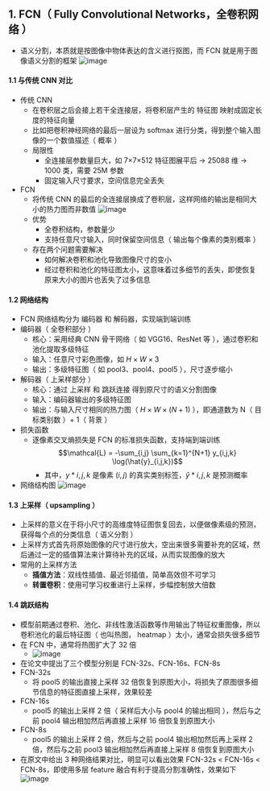 ## 1. FCN（ Fully Convolutional Networks，全卷积网络 ）

- 语义分割，本质就是按图像中物体表达的含义进行抠图，而 FCN 就是用于图像语义分割的框架
  ![image](https://github.com/user-attachments/assets/2d6f4959-f8a0-4afb-9318-5bf478cf98bd)

#### 1.1 与传统 CNN 对比

- 传统 CNN
  - 在卷积层之后会接上若干全连接层，将卷积层产生的 特征图 映射成固定长度的特征向量
  - 比如把卷积神经网络的最后一层设为 softmax 进行分类，得到整个输入图像的一个数值描述（ 概率 ）
  - 局限性
    - 全连接层参数量巨大，如 7×7×512 特征图展平后 → 25088 维 → 1000 类，需要 25M 参数
    - 固定输入尺寸要求，空间信息完全丢失
- FCN
  - 将传统 CNN 的最后的全连接层换成了卷积层，这样网络的输出是相同大小的热力图而非数值
    ![image](https://github.com/user-attachments/assets/5b5a5e2f-0a91-4024-ace6-9f08479c8f75)
  - 优势
    - 全卷积结构，参数量少
    - 支持任意尺寸输入，同时保留空间信息（ 输出每个像素的类别概率 ）
  - 存在两个问题需要解决
    - 如何解决卷积和池化导致图像尺寸的变小
    - 经过卷积和池化的特征图太小，这意味着过多细节的丢失，即使恢复原来大小的图片也丢失了过多信息

#### 1.2 网络结构

- FCN 网络结构分为 编码器 和 解码器，实现端到端训练
- 编码器（ 全卷积部分 ）
  - 核心：采用经典 CNN 骨干网络（ 如 VGG16、ResNet 等 ），通过卷积和池化提取多级特征
  - 输入：任意尺寸彩色图像，如 $H \times W \times 3$
  - 输出：多级特征图（ 如 pool3、pool4、pool5 ），尺寸逐步缩小
- 解码器（ 上采样部分 ）
  - 核心：通过 上采样 和 跳跃连接 得到原尺寸的语义分割图像
  - 输入：编码器输出的多级特征图
  - 输出：与输入尺寸相同的热力图（ $H \times W \times (N+1)$ ），即通道数为 N（ 目标类别数 ）+ 1（ 背景 ）
- 损失函数
  - 逐像素交叉熵损失是 FCN 的标准损失函数，支持端到端训练  
    $$\mathcal{L} = -\sum_{i,j} \sum_{k=1}^{N+1} y_{i,j,k} \log(\hat{y}_{i,j,k})$$
    - 其中，$y*{i,j,k}$ 是像素 $(i,j)$ 的真实类别标签，$\hat{y}*{i,j,k}$ 是预测概率
- 网络结构图
  ![image](https://github.com/user-attachments/assets/3971f239-1ebd-426b-b081-7fa24154086e)

#### 1.3 上采样（ upsampling ）

- 上采样的意义在于将小尺寸的高维度特征图恢复回去，以便做像素级的预测，获得每个点的分类信息（ 语义分割 ）
- 上采样方式首先将原始图像的尺寸进行放大，空出来很多需要补充的区域，然后通过一定的插值算法来计算待补充的区域，从而实现图像的放大
- 常用的上采样方法
  - **插值方法**：双线性插值、最近邻插值，简单高效但不可学习
  - **转置卷积**：使用可学习权重进行上采样，步幅控制放大倍数

#### 1.4 跳跃结构

- 模型前期通过卷积、池化、非线性激活函数等作用输出了特征权重图像，所以卷积池化的最后特征图（ 也叫热图， heatmap ）太小，通常会损失很多细节
- 在 FCN 中，通常将热图扩大了 32 倍
  - ![image](https://github.com/user-attachments/assets/4b169b50-0016-4083-8788-daf544e9b5b0)
- 在论文中提出了三个模型分别是 FCN-32s、FCN-16s、FCN-8s
- FCN-32s
  - 将 pool5 的输出直接上采样 32 倍恢复到原图大小，将损失了原图很多细节信息的特征图直接上采样，效果较差
- FCN-16s
  - pool5 的输出上采样 2 倍（ 采样后大小与 pool4 的输出相同 ），然后与之前 pool4 输出相加然后再直接上采样 16 倍恢复到原图大小
- FCN-8s
  - pool5 的输出上采样 2 倍，然后与之前 pool4 输出相加然后再上采样 2 倍，然后与之前 pool3 输出相加然后再直接上采样 8 倍恢复到原图大小
- 在原文中给出 3 种网络结果对比，明显可以看出效果 FCN-32s < FCN-16s < FCN-8s，即使用多层 feature 融合有利于提高分割准确性，效果如下
  ![image](https://github.com/user-attachments/assets/358c6e76-a3d7-4009-8876-e04b8d4ae921)
